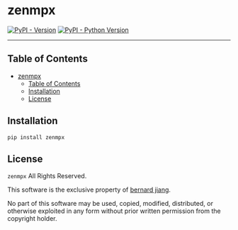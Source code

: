 # zenmpx

[![PyPI - Version](https://img.shields.io/pypi/v/zenmpx.svg)](https://pypi.org/project/zenmpx)
[![PyPI - Python Version](https://img.shields.io/pypi/pyversions/zenmpx.svg)](https://pypi.org/project/zenmpx)

-----

## Table of Contents

- [zenmpx](#zenmpx)
  - [Table of Contents](#table-of-contents)
  - [Installation](#installation)
  - [License](#license)

## Installation

```console
pip install zenmpx
```

## License

`zenmpx` All Rights Reserved.

This software is the exclusive property of [bernard jiang](mailto:bernardjiang5@outlook.com).

No part of this software may be used, copied, modified, distributed,
or otherwise exploited in any form without prior written permission
from the copyright holder.